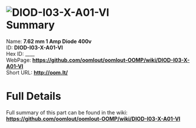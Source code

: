 
![DIOD-I03-X-A01-VI](https://github.com/oomlout/oomlout-OOMP/blob/master/parts/DIOD-I03-X-A01-VI/DIOD-I03-X-A01-VI_420.jpg)   
Summary
=================
  
Name: __7.62 mm 1 Amp Diode 400v__    
ID: __DIOD-I03-X-A01-VI__   
Hex ID: ____   
WebPage: __https://github.com/oomlout/oomlout-OOMP/wiki/DIOD-I03-X-A01-VI__   
Short URL: __http://oom.lt/__   

Full Details
==========================
Full summary of this part can be found in the wiki:   
__https://github.com/oomlout/oomlout-OOMP/wiki/DIOD-I03-X-A01-VI__    

